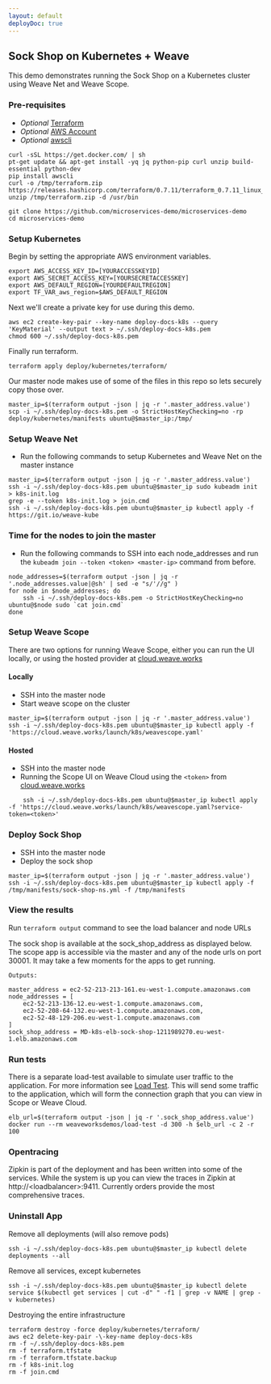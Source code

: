 ```yaml
---
layout: default
deployDoc: true
---
```


## Sock Shop on Kubernetes + Weave 

This demo demonstrates running the Sock Shop on a Kubernetes cluster using 
Weave Net and Weave Scope.

### Pre-requisites
* *Optional* [Terraform](https://www.terraform.io/downloads.html)
* *Optional* [AWS Account](https://aws.amazon.com/)
* *Optional* [awscli](http://docs.aws.amazon.com/cli/latest/userguide/installing.html)

<!-- deploy-doc require-env AWS_ACCESS_KEY_ID AWS_SECRET_ACCESS_KEY AWS_DEFAULT_REGION -->
<!-- deploy-doc-start pre-install -->

    curl -sSL https://get.docker.com/ | sh
    pt-get update && apt-get install -yq jq python-pip curl unzip build-essential python-dev
    pip install awscli
    curl -o /tmp/terraform.zip https://releases.hashicorp.com/terraform/0.7.11/terraform_0.7.11_linux_amd64.zip
    unzip /tmp/terraform.zip -d /usr/bin

<!-- deploy-doc-end -->

```
git clone https://github.com/microservices-demo/microservices-demo
cd microservices-demo
```
<!-- deploy-doc-hidden pre-install

    mkdir -p ~/.ssh/
    aws ec2 describe-key-pairs -\-key-name deploy-docs-k8s &>/dev/null
    if [ $? -eq 0 ]; then aws ec2 delete-key-pair -\-key-name deploy-docs-k8s; fi

-->

### Setup Kubernetes

Begin by setting the appropriate AWS environment variables.

```
export AWS_ACCESS_KEY_ID=[YOURACCESSKEYID]
export AWS_SECRET_ACCESS_KEY=[YOURSECRETACCESSKEY]
export AWS_DEFAULT_REGION=[YOURDEFAULTREGION]
export TF_VAR_aws_region=$AWS_DEFAULT_REGION
```

Next we'll create a private key for use during this demo.

<!-- deploy-doc-start create-infrastructure -->

    aws ec2 create-key-pair --key-name deploy-docs-k8s --query 'KeyMaterial' --output text > ~/.ssh/deploy-docs-k8s.pem
    chmod 600 ~/.ssh/deploy-docs-k8s.pem

<!-- deploy-doc-end -->

Finally run terraform.

<!-- deploy-doc-start create-infrastructure -->

    terraform apply deploy/kubernetes/terraform/

<!-- deploy-doc-end -->

Our master node makes use of some of the files in this repo so lets securely copy those over.

<!-- deploy-doc-start create-infrastructure -->

    master_ip=$(terraform output -json | jq -r '.master_address.value')
    scp -i ~/.ssh/deploy-docs-k8s.pem -o StrictHostKeyChecking=no -rp deploy/kubernetes/manifests ubuntu@$master_ip:/tmp/

<!-- deploy-doc-end -->

### <a name="weavenet"></a>Setup Weave Net
* Run the following commands to setup Kubernetes and Weave Net on the master instance

<!-- deploy-doc-start create-infrastructure -->

    master_ip=$(terraform output -json | jq -r '.master_address.value')
    ssh -i ~/.ssh/deploy-docs-k8s.pem ubuntu@$master_ip sudo kubeadm init > k8s-init.log
    grep -e --token k8s-init.log > join.cmd
    ssh -i ~/.ssh/deploy-docs-k8s.pem ubuntu@$master_ip kubectl apply -f https://git.io/weave-kube

<!-- deploy-doc-end -->

### Time for the nodes to join the master
* Run the following commands to SSH into each node\_addresses and run the ```kubeadm join --token <token> <master-ip>``` command from before.

<!-- deploy-doc-start create-infrastructure -->

    node_addresses=$(terraform output -json | jq -r '.node_addresses.value|@sh' | sed -e "s/'//g" )
    for node in $node_addresses; do
        ssh -i ~/.ssh/deploy-docs-k8s.pem -o StrictHostKeyChecking=no ubuntu@$node sudo `cat join.cmd`
    done

<!-- deploy-doc-end -->

### Setup Weave Scope
There are two options for running Weave Scope, either you can run the UI locally, or using the hosted provider at [cloud.weave.works](http://cloud.weave.works)

#### Locally
* SSH into the master node
* Start weave scope on the cluster

<!-- deploy-doc-start create-infrastructure -->

    master_ip=$(terraform output -json | jq -r '.master_address.value')
    ssh -i ~/.ssh/deploy-docs-k8s.pem ubuntu@$master_ip kubectl apply -f 'https://cloud.weave.works/launch/k8s/weavescope.yaml'

<!-- deploy-doc-end -->

#### Hosted
* SSH into the master node
* Running the Scope UI on Weave Cloud using the ```<token>``` from [cloud.weave.works](http://cloud.weave.works)

```
    ssh -i ~/.ssh/deploy-docs-k8s.pem ubuntu@$master_ip kubectl apply -f 'https://cloud.weave.works/launch/k8s/weavescope.yaml?service-token=<token>'
```

### Deploy Sock Shop
* SSH into the master node
* Deploy the sock shop

<!-- deploy-doc-start create-infrastructure -->

    master_ip=$(terraform output -json | jq -r '.master_address.value')
    ssh -i ~/.ssh/deploy-docs-k8s.pem ubuntu@$master_ip kubectl apply -f /tmp/manifests/sock-shop-ns.yml -f /tmp/manifests

<!-- deploy-doc-end -->

### View the results
Run `terraform output` command to see the load balancer and node URLs

The sock shop is available at the sock_shop_address as displayed below. The scope app is accessible via the master and
any of the node urls on port 30001. It may take a few moments for the apps to get running.

```
Outputs:

master_address = ec2-52-213-213-161.eu-west-1.compute.amazonaws.com
node_addresses = [
    ec2-52-213-136-12.eu-west-1.compute.amazonaws.com,
    ec2-52-208-64-132.eu-west-1.compute.amazonaws.com,
    ec2-52-48-129-206.eu-west-1.compute.amazonaws.com
]
sock_shop_address = MD-k8s-elb-sock-shop-1211989270.eu-west-1.elb.amazonaws.com

```

### Run tests

There is a separate load-test available to simulate user traffic to the application. For more information see [Load Test](#loadtest).
This will send some traffic to the application, which will form the connection graph that you can view in Scope or Weave Cloud.

<!-- deploy-doc-start run-tests -->

    elb_url=$(terraform output -json | jq -r '.sock_shop_address.value')
    docker run --rm weaveworksdemos/load-test -d 300 -h $elb_url -c 2 -r 100

<!-- deploy-doc-end -->

<!-- deploy-doc-hidden run-tests

    master_ip=$(terraform output -json | jq -r '.master_address.value')
    ssh -i ~/.ssh/deploy-docs-k8s.pem ubuntu@$master_ip "kubectl run -i -t -\-namespace=sock-shop healthcheck -\-restart=Never -\-image=weaveworksdemos/healthcheck:snapshot -- -s orders,cart,payment,user,catalogue,shipping,queue-master -d 60 -r 5"
    if [ $? -ne 0 ]; then
        exit 1;
    fi

-->

### Opentracing

Zipkin is part of the deployment and has been written into some of the services.  While the system is up you can view the traces in
Zipkin at http://\<loadbalancer\>:9411.  Currently orders provide the most comprehensive traces.


### Uninstall App

Remove all deployments (will also remove pods)

```
ssh -i ~/.ssh/deploy-docs-k8s.pem ubuntu@$master_ip kubectl delete deployments --all
```

Remove all services, except kubernetes

```
ssh -i ~/.ssh/deploy-docs-k8s.pem ubuntu@$master_ip kubectl delete service $(kubectl get services | cut -d" " -f1 | grep -v NAME | grep -v kubernetes)
```

Destroying the entire infrastructure

<!-- deploy-doc-start destroy-infrastructure -->

    terraform destroy -force deploy/kubernetes/terraform/
    aws ec2 delete-key-pair -\-key-name deploy-docs-k8s
    rm -f ~/.ssh/deploy-docs-k8s.pem
    rm -f terraform.tfstate
    rm -f terraform.tfstate.backup
    rm -f k8s-init.log
    rm -f join.cmd

<!-- deploy-doc-end -->
